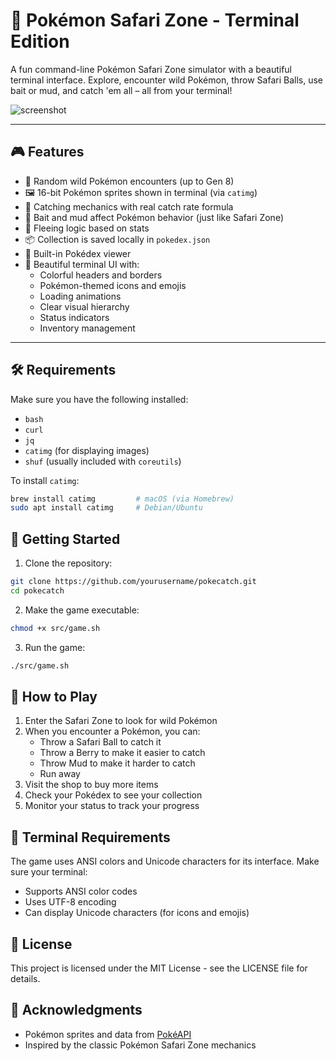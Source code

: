# 🐾 Pokémon Safari Zone - Terminal Edition

A fun command-line Pokémon Safari Zone simulator with a beautiful terminal interface. Explore, encounter wild Pokémon, throw Safari Balls, use bait or mud, and catch 'em all – all from your terminal!

![screenshot](assets/screenshot.png) <!-- optional if you add one -->

---

## 🎮 Features

- 🎲 Random wild Pokémon encounters (up to Gen 8)
- 🖼 16-bit Pokémon sprites shown in terminal (via `catimg`)
- 🎯 Catching mechanics with real catch rate formula
- 🍓 Bait and mud affect Pokémon behavior (just like Safari Zone)
- 🏃 Fleeing logic based on stats
- 📦 Collection is saved locally in `pokedex.json`
- 📖 Built-in Pokédex viewer
- 🎨 Beautiful terminal UI with:
  - Colorful headers and borders
  - Pokémon-themed icons and emojis
  - Loading animations
  - Clear visual hierarchy
  - Status indicators
  - Inventory management

---

## 🛠 Requirements

Make sure you have the following installed:

- `bash`
- `curl`
- `jq`
- `catimg` (for displaying images)
- `shuf` (usually included with `coreutils`)

To install `catimg`:
```bash
brew install catimg         # macOS (via Homebrew)
sudo apt install catimg     # Debian/Ubuntu
```

## 🚀 Getting Started

1. Clone the repository:
```bash
git clone https://github.com/yourusername/pokecatch.git
cd pokecatch
```

2. Make the game executable:
```bash
chmod +x src/game.sh
```

3. Run the game:
```bash
./src/game.sh
```

## 🎯 How to Play

1. Enter the Safari Zone to look for wild Pokémon
2. When you encounter a Pokémon, you can:
   - Throw a Safari Ball to catch it
   - Throw a Berry to make it easier to catch
   - Throw Mud to make it harder to catch
   - Run away
3. Visit the shop to buy more items
4. Check your Pokédex to see your collection
5. Monitor your status to track your progress

## 🎨 Terminal Requirements

The game uses ANSI colors and Unicode characters for its interface. Make sure your terminal:
- Supports ANSI color codes
- Uses UTF-8 encoding
- Can display Unicode characters (for icons and emojis)

## 📝 License

This project is licensed under the MIT License - see the LICENSE file for details.

## 🙏 Acknowledgments

- Pokémon sprites and data from [PokéAPI](https://pokeapi.co/)
- Inspired by the classic Pokémon Safari Zone mechanics
